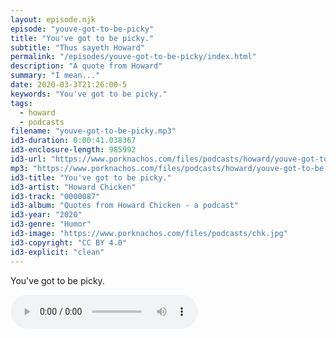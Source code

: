```yaml
---
layout: episode.njk
episode: "youve-got-to-be-picky"
title: "You've got to be picky."
subtitle: "Thus sayeth Howard"
permalink: "/episodes/youve-got-to-be-picky/index.html"
description: "A quote from Howard"
summary: "I mean..."
date: 2020-03-3T21:26:00-5
keywords: "You've got to be picky."
tags:
  - howard
  - podcasts
filename: "youve-got-to-be-picky.mp3"
id3-duration: 0:00:41.038367
id3-enclosure-length: 985992
id3-url: "https://www.porknachos.com/files/podcasts/howard/youve-got-to-be-picky.mp3"
mp3: "https://www.porknachos.com/files/podcasts/howard/youve-got-to-be-picky.mp3"
id3-title: "You've got to be picky."
id3-artist: "Howard Chicken"
id3-track: "0000087"
id3-album: "Quotes from Howard Chicken - a podcast"
id3-year: "2020"
id3-genre: "Humor"
id3-image: "https://www.porknachos.com/files/podcasts/chk.jpg"
id3-copyright: "CC BY 4.0"
id3-explicit: "clean"
---
```

You've got to be picky.

<audio controls>
  <source src="https://www.porknachos.com/files/podcasts/howard/youve-got-to-be-picky.mp3">
</audio>
